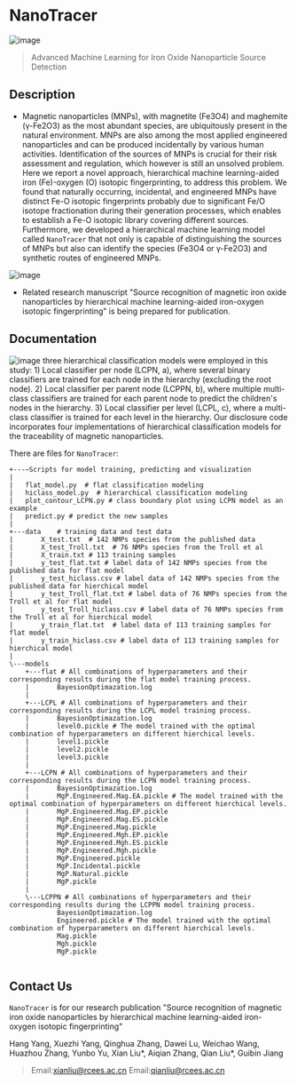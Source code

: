 # NanoTracer
![image](https://img.shields.io/github/release/xliu-deep/NanoTracer)


> Advanced Machine Learning for Iron Oxide Nanoparticle Source Detection

## Description
- Magnetic nanoparticles (MNPs), with magnetite (Fe3O4) and maghemite (γ-Fe2O3) as the most abundant species, are ubiquitously present in the natural environment. MNPs are also among the most applied engineered nanoparticles and can be produced incidentally by various human activities. Identification of the sources of MNPs is crucial for their risk assessment and regulation, which however is still an unsolved problem. Here we report a novel approach, hierarchical machine learning-aided iron (Fe)-oxygen (O) isotopic fingerprinting, to address this problem. We found that naturally occurring, incidental, and engineered MNPs have distinct Fe-O isotopic fingerprints probably due to significant Fe/O isotope fractionation during their generation processes, which enables to establish a Fe-O isotopic library covering different sources. Furthermore, we developed a hierarchical machine learning model called `NanoTracer` that not only is capable of distinguishing the sources of MNPs but also can identify the species (Fe3O4 or γ-Fe2O3) and synthetic routes of engineered MNPs. 

![image](https://github.com/xliu-deep/NanoTracer/assets/1555415/d994d230-1193-4360-88a8-25946a99e649)

- Related research manuscript "Source recognition of magnetic iron oxide nanoparticles by hierarchical machine learning-aided iron-oxygen isotopic fingerprinting" is being prepared for publication.
  
## Documentation
![image](https://github.com/xliu-deep/NanoTracer/assets/1555415/ff2db47a-8e04-490f-ab14-45f12f4aad16)
three hierarchical classification models were employed in this study: 1) Local classifier per node (LCPN, a), where several binary classifiers are trained for each node in the hierarchy (excluding the root node). 2) Local classifier per parent node (LCPPN, b), where multiple multi-class classifiers are trained for each parent node to predict the children's nodes in the hierarchy. 3) Local classifier per level (LCPL, c), where a multi-class classifier is trained for each level in the hierarchy. Our disclosure code incorporates four implementations of hierarchical classification models for the traceability of magnetic nanoparticles.


There are files for `NanoTracer`:
```
+---—Scripts for model training, predicting and visualization
|
|   flat_model.py  # flat classification modeling
|   hiclass_model.py  # hierarchical classification modeling
|   plot_contour_LCPN.py # class boundary plot using LCPN model as an example
|   predict.py # predict the new samples
|
+---data    # training data and test data
|       X_test.txt  # 142 NMPs species from the published data
|       X_test_Troll.txt  # 76 NMPs species from the Troll et al
|       X_train.txt # 113 training samples
|       y_test_flat.txt # label data of 142 NMPs species from the published data for flat model
|       y_test_hiclass.csv # label data of 142 NMPs species from the published data for hierchical model
|       y_test_Troll_flat.txt # label data of 76 NMPs species from the Troll et al for flat model
|       y_test_Troll_hiclass.csv # label data of 76 NMPs species from the Troll et al for hierchical model
|       y_train_flat.txt  # label data of 113 training samples for flat model 
|       y_train_hiclass.csv # label data of 113 training samples for hierchical model
|
\---models
    +---flat # All combinations of hyperparameters and their corresponding results during the flat model training process.
    |       BayesionOptimazation.log 
    |
    +---LCPL # All combinations of hyperparameters and their corresponding results during the LCPL model training process.
    |       BayesionOptimazation.log
    |       level0.pickle # The model trained with the optimal combination of hyperparameters on different hierchical levels.
    |       level1.pickle
    |       level2.pickle
    |       level3.pickle
    |
    +---LCPN # All combinations of hyperparameters and their corresponding results during the LCPN model training process.
    |       BayesionOptimazation.log
    |       MgP.Engineered.Mag.EA.pickle # The model trained with the optimal combination of hyperparameters on different hierchical levels.
    |       MgP.Engineered.Mag.EP.pickle
    |       MgP.Engineered.Mag.ES.pickle
    |       MgP.Engineered.Mag.pickle
    |       MgP.Engineered.Mgh.EP.pickle
    |       MgP.Engineered.Mgh.ES.pickle
    |       MgP.Engineered.Mgh.pickle
    |       MgP.Engineered.pickle
    |       MgP.Incidental.pickle
    |       MgP.Natural.pickle
    |       MgP.pickle
    |
    \---LCPPN # All combinations of hyperparameters and their corresponding results during the LCPPN model training process.
            BayesionOptimazation.log
            Engineered.pickle # The model trained with the optimal combination of hyperparameters on different hierchical levels.
            Mag.pickle
            Mgh.pickle
            MgP.pickle
            
```

## Contact Us
`NanoTracer` is for our research publication "Source recognition of magnetic iron oxide nanoparticles by hierarchical machine learning-aided iron-oxygen isotopic fingerprinting"  

 Hang Yang, Xuezhi Yang, Qinghua Zhang, Dawei Lu, Weichao Wang, Huazhou Zhang, Yunbo Yu, Xian Liu*, Aiqian Zhang, Qian Liu*, Guibin Jiang

>Email:xianliu@rcees.ac.cn
>Email:qianliu@rcees.ac.cn

